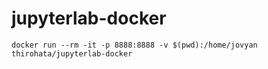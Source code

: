 # jupyterlab-docker

```
docker run --rm -it -p 8888:8888 -v $(pwd):/home/jovyan thirohata/jupyterlab-docker
```

